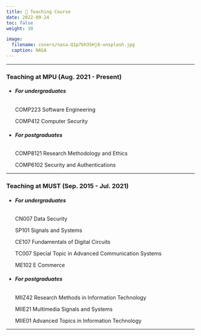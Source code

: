 ```yaml
---
title: 📖️ Teaching Course
date: 2022-09-24
toc: false
weight: 30

image:
  filename: covers/nasa-Q1p7bh3SHj8-unsplash.jpg
  caption: NASA
---
```


---
###  Teaching at MPU (Aug. 2021 - Present)

- ###### **For undergraduates**

  COMP223 Software Engineering

  COMP412 Computer Security

- ###### **For postgraduates**

  COMP8121 Research Methodology and Ethics

  COMP6102 Security and Authentications
---
###  Teaching at MUST (Sep. 2015 - Jul. 2021)

- ###### **For undergraduates**

  CN007 Data Security

  SP101 Signals and Systems

  CE107 Fundamentals of Digital Circuits

  TC007 Special Topic in Advanced Communication Systems

  ME102 E Commerce

- ###### **For postgraduates**

  MIIZ42 Research Methods in Information Technology

  MIIE21 Multimedia Signals and Systems

  MIIE01 Advanced Topics in Information Technology

---
